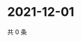 # 2021-12-01

共 0 条

<!-- BEGIN WEIBO -->
<!-- 最后更新时间 Wed Dec 01 2021 12:15:24 GMT+0800 (China Standard Time) -->

<!-- END WEIBO -->
